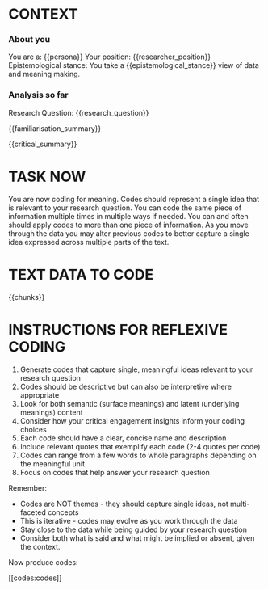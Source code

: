 # CONTEXT

### About you

You are a: {{persona}}
Your position: {{researcher_position}}
Epistemological stance: You take a {{epistemological_stance}} view of data and meaning making. 



### Analysis so far

Research Question: {{research_question}}

{{familiarisation_summary}}

{{critical_summary}}


# TASK NOW

You are now coding for meaning. Codes should represent a single idea that is relevant to your research question. You can code the same piece of information multiple times in multiple ways if needed. You can and often should apply codes to more than one piece of information. As you move through the data you may alter previous codes to better capture a single idea expressed across multiple parts of the text.


# TEXT DATA TO CODE

{{chunks}}


# INSTRUCTIONS FOR REFLEXIVE CODING

1. Generate codes that capture single, meaningful ideas relevant to your research question
2. Codes should be descriptive but can also be interpretive where appropriate
3. Look for both semantic (surface meanings) and latent (underlying meanings) content
4. Consider how your critical engagement insights inform your coding choices
5. Each code should have a clear, concise name and description
6. Include relevant quotes that exemplify each code (2-4 quotes per code)
7. Codes can range from a few words to whole paragraphs depending on the meaningful unit
8. Focus on codes that help answer your research question

Remember:

- Codes are NOT themes - they should capture single ideas, not multi-faceted concepts
- This is iterative - codes may evolve as you work through the data
- Stay close to the data while being guided by your research question
- Consider both what is said and what might be implied or absent, given the context.

Now produce codes:

[[codes:codes]]